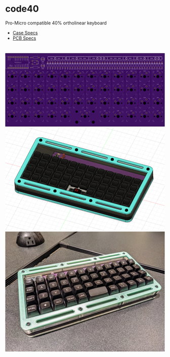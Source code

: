 # code40
Pro-Micro compatible 40% ortholinear keyboard
- [Case Specs](https://github.com/sophia-du/code40/blob/main/case/case.md)
- [PCB Specs](https://github.com/sophia-du/code40/blob/main/pcb/pcb.md)
#
![PCB](https://github.com/sophia-du/code40/blob/main/images/pcb_front_layout.png?raw=true)
![Case](https://github.com/sophia-du/code40/blob/main/images/case_cad.PNG?raw=true)
![Case](https://github.com/sophia-du/code40/blob/main/images/keyboard_with_case.jpg?raw=true)
